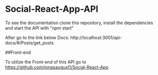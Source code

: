 # Social-React-App-API

To see the documentation clone this repository, install the dependencies and start the API with "npm start"

After go to the link below
Docs: http://localhost:3001/api-docs/#/Posts/get_posts

##Front-end

To utilize the Front-end of this API go to https://github.com/jonasaugust1/Social-React-App


